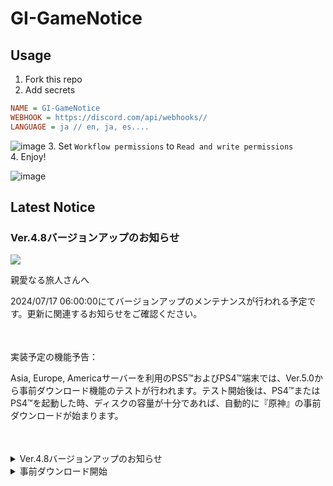# GI-GameNotice

## Usage
1. Fork this repo
2. Add secrets
```ini
NAME = GI-GameNotice
WEBHOOK = https://discord.com/api/webhooks//
LANGUAGE = ja // en, ja, es....
```
![image](https://github.com/c2t-r/GI-GameNotice/assets/80561604/63d8a4f2-9ec2-49d7-a637-44d728b2f945)
3. Set `Workflow permissions` to `Read and write permissions`  
4. Enjoy!

![image](https://github.com/c2t-r/GI-GameNotice/assets/80561604/24ec6182-cd99-4969-ab59-1d65c886077a)

## Latest Notice
<start>

### Ver.4.8バージョンアップのお知らせ
<img src="https://sdk.hoyoverse.com/upload/ann/2024/01/26/c24d6da5527f40502a98e54ac9b76add_4872287290990870550.jpg">
<p style="white-space: pre-wrap;">親愛なる旅人さんへ</p><p style="white-space: pre-wrap;"><t class="t_gl">2024/07/17 06:00:00</t>にてバージョンアップのメンテナンスが行われる予定です。更新に関連するお知らせをご確認ください。</p><p style="white-space: pre-wrap; min-height: 1.5em;"></p><p style="white-space: pre-wrap;">実装予定の機能予告：</p><p style="white-space: pre-wrap;">Asia, Europe, Americaサーバーを利用のPS5™およびPS4™端末では、Ver.5.0から事前ダウンロード機能のテストが行われます。テスト開始後は、PS4™またはPS4™を起動した時、ディスクの容量が十分であれば、自動的に『原神』の事前ダウンロードが始まります。</p><p style="white-space: pre-wrap; min-height: 1.5em;"></p><details><summary>Ver.4.8バージョンアップのお知らせ</summary><div class="expansion-content"><p style="white-space: pre-wrap; min-height: 1.5em; text-align: center;"><img src="https://sdk.hoyoverse.com/upload/ann/2024/07/10/a4675b614f4a3819c65d73723529f51b_2577640037097729195.jpg" href="" style="vertical-align:middle;"></p></div></details><details><summary>事前ダウンロード開始</summary><div class="expansion-content"><p style="white-space: pre-wrap; min-height: 1.5em; text-align: center;"><img src="https://sdk.hoyoverse.com/upload/ann/2024/07/10/403126b648d282c18d6a08e87382adad_505052509890147403.jpg" href="" style="vertical-align:middle;"></p></div></details><p style="white-space: pre-wrap; min-height: 1.5em;"></p><p style="white-space: pre-wrap; min-height: 1.5em;"></p>

<end>
